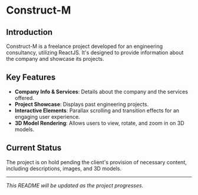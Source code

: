 # Construct-M

## Introduction
Construct-M is a freelance project developed for an engineering consultancy, utilizing ReactJS. It's designed to provide information about the company and showcase its projects.

## Key Features
- **Company Info & Services**: Details about the company and the services offered.
- **Project Showcase**: Displays past engineering projects.
- **Interactive Elements**: Parallax scrolling and transition effects for an engaging user experience.
- **3D Model Rendering**: Allows users to view, rotate, and zoom in on 3D models.

## Current Status
The project is on hold pending the client's provision of necessary content, including descriptions, images, and 3D models.

---
*This README will be updated as the project progresses.*
